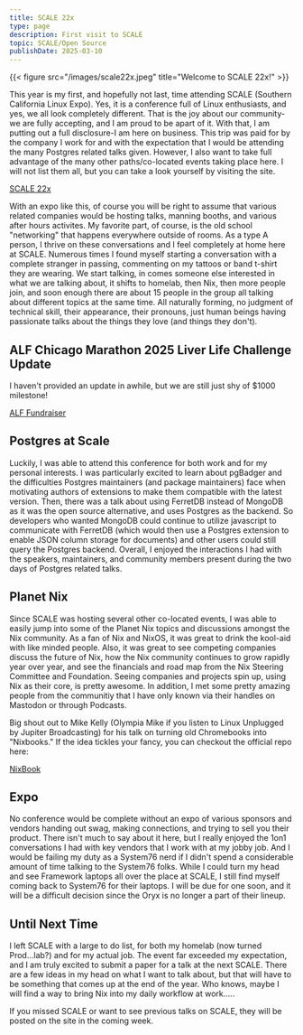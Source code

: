 ```yaml
---
title: SCALE 22x
type: page
description: First visit to SCALE
topic: SCALE/Open Source
publishDate: 2025-03-10
---
```



{{< figure src="/images/scale22x.jpeg" title="Welcome to SCALE 22x!" >}}

This year is my first, and hopefully not last, time attending SCALE (Southern California Linux Expo). Yes, it is a conference full of Linux enthusiasts, and yes, we all look completely different. That is the joy about our community-we are fully accepting, and I am proud to be apart of it. With that, I am putting out a full disclosure-I am here on business. This trip was paid for by the company I work for and with the expectation that I would be attending the many Postgres related talks given. However, I also want to take full advantage of the many other paths/co-located events taking place here. I will not list them all, but you can take a look yourself by visiting the site.

[SCALE 22x](https://www.socallinuxexpo.org/scale/22x)

With an expo like this, of course you will be right to assume that various related companies would be hosting talks, manning booths, and various after hours activites. My favorite part, of course, is the old school "networking" that  happens everywhere outside of rooms. As a type A person, I thrive on these conversations and I feel completely at home here at SCALE. Numerous times I found myself starting a conversation with a complete stranger in passing, commenting on my tattoos or band t-shirt they are wearing. We start talking, in comes someone else interested in what we are talking about, it shifts to homelab, then Nix, then more people join, and soon enough there are about 15 people in the group all talking about different topics at the same time. All naturally forming, no judgment of technical skill, their appearance, their pronouns, just human beings having passionate talks about the things they love (and things they don't). 

## ALF Chicago Marathon 2025 Liver Life Challenge Update

I haven't provided an update in awhile, but we are still just shy of $1000 milestone!

[ALF Fundraiser](https://liverlifechallenge.org/chicago/support/#jfrye)


## Postgres at Scale

Luckily, I was able to attend this conference for both work and for my personal interests.  I was particularly excited to learn about pgBadger and the difficulties Postgres maintainers (and package maintainers) face when motivating authors of extensions to make them compatible with the latest version. Then, there was a talk about using FerretDB instead of MongoDB as it was the open source alternative, and uses Postgres as the backend. So developers who wanted MongoDB could continue to utilize javascript to communicate with FerretDB (which would then use a Postgres extension to enable JSON column storage for documents) and other users could still query the Postgres backend. Overall, I enjoyed the interactions I had with the speakers, maintainers, and community members present during the two days of Postgres related talks. 

## Planet Nix

Since SCALE was hosting several other co-located events, I was able to easily jump into some of the Planet Nix topics and discussions amongst the Nix community. As a fan of Nix and NixOS, it was great to drink the kool-aid with like minded people. Also, it was great to see competing companies discuss the future of Nix, how the Nix community continues to grow rapidly year over year, and see the financials and road map from the Nix Steering Committee and Foundation. Seeing companies and projects spin up, using Nix as their core, is pretty awesome. In addition, I met some pretty amazing people from the communitiy that I have only known via their handles on Mastodon or through Podcasts. 

Big shout out to Mike Kelly (Olympia Mike if you listen to Linux Unplugged by Jupiter Broadcasting) for his talk on turning old Chromebooks into "Nixbooks." If the idea tickles your fancy, you can checkout the official repo here: 

[NixBook](https://github.com/mkellyxp/Nixbook)


## Expo

No conference would be complete without an expo of various sponsors and vendors handing out swag, making connections, and trying to sell you their product. There isn't much to say about it here, but I really enjoyed the 1on1 conversations I had with key vendors that I work with at my jobby job. And I would be failing my duty as a System76 nerd if I didn't spend a considerable amount of time talking to the System76 folks. While I could turn my head and see Framework laptops all over the place at SCALE, I still find myself coming back to System76 for their laptops. I will be due for one soon, and it will be a difficult decision since the Oryx is no longer a part of their lineup. 


## Until Next Time

I left SCALE with a large to do list, for both my homelab (now turned Prod...lab?) and for my actual job. The event far exceeded my expectation, and I am truly excited to submit a paper for a talk at the next SCALE. There are a few ideas in my head on what I want to talk about, but that will have to be something that comes up at the end of the year. Who knows, maybe I will find a way to bring Nix into my daily workflow at work.....

If you missed SCALE or want to see previous talks on SCALE, they will be posted on the site in the coming week.